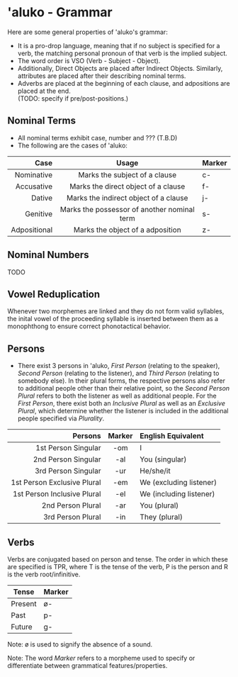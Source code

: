 # 'aluko - Grammar

Here are some general properties of 'aluko's grammar:

- It is a pro-drop language, meaning that if no subject is specified for a verb, the matching personal pronoun of that verb is the implied subject.
- The word order is VSO (Verb - Subject - Object).
- Additionally, Direct Objects are placed after Indirect Objects. Similarly, attributes are placed after their describing nominal terms.
- Adverbs are placed at the beginning of each clause, and adpositions are placed at the end.\
(TODO: specify if pre/post-positions.)

## Nominal Terms

- All nominal terms exhibit case, number and ??? (T.B.D)
- The following are the cases of 'aluko:

| **Case**     | **Usage**                                   | **Marker**  |
| -----------: | :-----------------------------------------: | :---------- |
| Nominative   | Marks the subject of a clause               | c-          |
| Accusative   | Marks the direct object of a clause         | f-          |
| Dative       | Marks the indirect object of a clause       | j-          |
| Genitive     | Marks the possessor of another nominal term | s-          |
| Adpositional | Marks the object of a adposition            | z-          |

## Nominal Numbers

TODO

## Vowel Reduplication

Whenever two morphemes are linked and they do not form valid syllables, the inital vowel of the proceeding syllable is inserted between them as a monophthong to ensure correct phonotactical behavior.

## Persons

- There exist 3 persons in 'aluko, *First Person* (relating to the speaker), *Second Person* (relating to the listener), and *Third Person* (relating to somebody else). In their plural forms, the respective persons also refer to additional people other than their relative point, so the *Second Person Plural* refers to both the listener as well as additional people. For the *First Person*, there exist both an *Inclusive Plural* as well as an *Exclusive Plural*, which determine whether the listener is included in the additional people specified via *Plurality*.

| **Persons**                   | **Marker** | **English Equivalent**  |
| ----------------------------: | :--------: | :---------------------- |
| 1st Person Singular           | -om        | I                       |
| 2nd Person Singular           | -al        | You (singular)          |
| 3rd Person Singular           | -ur        | He/she/it               |
| 1st Person Exclusive Plural   | -em        | We (excluding listener) |
| 1st Person Inclusive Plural   | -el        | We (including listener) |
| 2nd Person Plural             | -ar        | You (plural)            |
| 3rd Person Plural             | -in        | They (plural)           |

## Verbs

Verbs are conjugated based on person and tense. The order in which these are specified is TPR, where T is the tense of the verb, P is the person and R is the verb root/infinitive.

| **Tense** | **Marker** |
| --------- | ---------- |
| Present   | ø-         |
| Past      | p-         |
| Future    | g-         |

Note: ø is used to signify the absence of a sound.

Note: The word *Marker* refers to a morpheme used to specify or differentiate between grammatical features/properties.